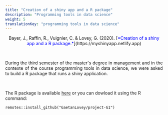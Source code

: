 ```yaml
---
title: "Creation of a shiny app and a R package"
description: "Programming tools in data science"
weight: 5
translationKey: "programming tools in data science"
---
```



<center> Bayer, J., Raffin, R., Vuignier, C. & Lovey, G. (2020). [<span style="color:blue">*Creation of a shiny app and a R package.*</span>](https://myshinyapp.netlify.app)</p></center>

<p>&nbsp; </p>

<p style="text-align:justify;">During the third semester of the master's degree in management and in the contexte of the course programming tools in data science, we were asked to build a R package that runs a shiny application.</p> 

<p>&nbsp; </p>

The R package is available [here](https://github.com/GaetanLovey/project-G1) or you can dowload it using the R command: 

```{r}
remotes::install_github("GaetanLovey/project-G1")
```

